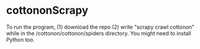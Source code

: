 # cottononScrapy

To run the program, (1) download the repo (2) write "scrapy crawl cottonon" while in the /cottonon/cottonon/spiders directory. You might need to install Python too.
